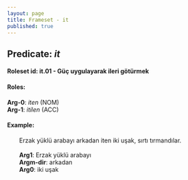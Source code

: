 ```yaml
---
layout: page
title: Frameset - it
published: true
---
```

<h2>Predicate: <i>it</i></h2>
<h4>Roleset id: it.01 - Güç uygulayarak ileri götürmek<br>
<h4>Roles:</h4>
<b>Arg-0</b>: <i>iten</i>  (NOM) <br>
<b>Arg-1</b>: <i>itilen</i>  (ACC) <br>
<h4>Example:</h4>
&emsp;&emsp;Erzak yüklü arabayı arkadan iten iki uşak, sırtı tırmandılar.<br><br>
&emsp;&emsp;<b>Arg1</b>:  Erzak yüklü arabayı<br>
&emsp;&emsp;<b>Argm-dir</b>:  arkadan<br>
&emsp;&emsp;<b>Arg0</b>:  iki uşak<br>

